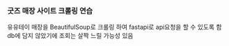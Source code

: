### 굿즈 매장 사이트 크롤링 연습
유유테이 매장을 BeautifulSoup로 크롤링 하여
fastapi로 api요청을 할 수 있도록 함
db에 담지 않았기에 조회는 살짝 느릴 가능성 있음
